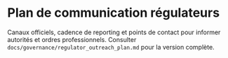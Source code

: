 # Plan de communication régulateurs

Canaux officiels, cadence de reporting et points de contact pour informer autorités et ordres professionnels. Consulter `docs/governance/regulator_outreach_plan.md` pour la version complète.
